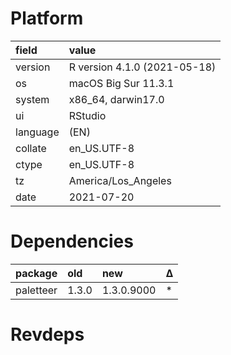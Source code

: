 # Platform

|field    |value                        |
|:--------|:----------------------------|
|version  |R version 4.1.0 (2021-05-18) |
|os       |macOS Big Sur 11.3.1         |
|system   |x86_64, darwin17.0           |
|ui       |RStudio                      |
|language |(EN)                         |
|collate  |en_US.UTF-8                  |
|ctype    |en_US.UTF-8                  |
|tz       |America/Los_Angeles          |
|date     |2021-07-20                   |

# Dependencies

|package   |old   |new        |Δ  |
|:---------|:-----|:----------|:--|
|paletteer |1.3.0 |1.3.0.9000 |*  |

# Revdeps

